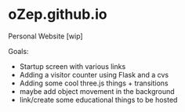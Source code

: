 # oZep.github.io
Personal Website [wip]

Goals:
- Startup screen with various links
- Adding a visitor counter using Flask and a cvs
- Adding some cool three.js things + transitions
- maybe add object movement in the background
- link/create some educational things to be hosted

